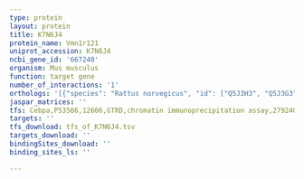 ```yaml
---
type: protein
layout: protein
title: K7N6J4
protein_name: Vmn1r121
uniprot_accession: K7N6J4
ncbi_gene_id: '667240'
organism: Mus musculus
function: target gene
number_of_interactions: '1'
orthologs: '[{"species": "Rattus norvegicus", "id": ["Q5J3H3", "Q5J3G3", "M0R561"]}]'
jaspar_matrices: ''
tfs: Cebpa,P53566,12606,GTRD,chromatin immunoprecipitation assay,27924024%5Buid%5D,No
targets: ''
tfs_download: tfs_of_K7N6J4.tsv
targets_download: ''
bindingSites_download: ''
binding_sites_ls: ''

---
```

